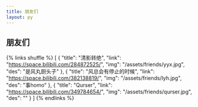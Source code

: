 ```yaml
---
title: 朋友们
layout: py
---
```


## 朋友们

{% links shuffle %}
[
 {
  "title": "清影转绝",
  "link": "https://space.bilibili.com/284872525/",
  "img": "/assets/friends/yyx.jpg",
  "des": "是风丸厨头子"
 },
 {
  "title": "风总会有停止的时候",
  "link": "https://space.bilibili.com/382138819/",
  "img": "/assets/friends/lyh.jpg",
  "des": "事homo"
 },
 {
  "title": "Qurser",
  "link": "https://space.bilibili.com/349784654/",
  "img": "/assets/friends/qurser.jpg",
  "des": ""
 }
]
{% endlinks %}